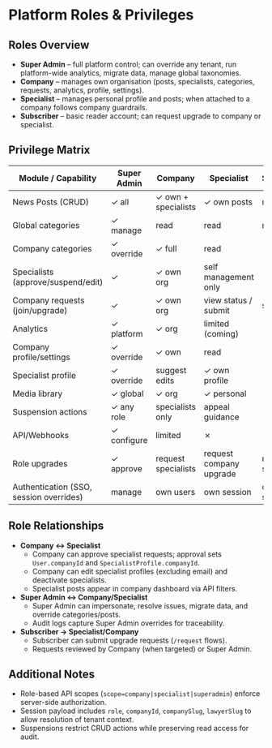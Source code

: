 # Platform Roles & Privileges

## Roles Overview
- **Super Admin** – full platform control; can override any tenant, run platform-wide analytics, migrate data, manage global taxonomies.
- **Company** – manages own organisation (posts, specialists, categories, requests, analytics, profile, settings).
- **Specialist** – manages personal profile and posts; when attached to a company follows company guardrails.
- **Subscriber** – basic reader account; can request upgrade to company or specialist.

## Privilege Matrix
| Module / Capability                      | Super Admin | Company | Specialist              | Subscriber |
|------------------------------------------|-------------|---------|-------------------------|------------|
| News Posts (CRUD)                        | ✓ all       | ✓ own + specialists | ✓ own posts           | read only |
| Global categories                        | ✓ manage    | read     | read                    | read       |
| Company categories                       | ✓ override  | ✓ full   | read                    | ✗          |
| Specialists (approve/suspend/edit)       | ✓           | ✓ own org| self management only   | ✗          |
| Company requests (join/upgrade)          | ✓           | ✓ own org| view status / submit   | submit     |
| Analytics                                | ✓ platform  | ✓ org    | limited (coming)       | ✗          |
| Company profile/settings                 | ✓ override  | ✓ own    | read                    | ✗          |
| Specialist profile                       | ✓ override  | suggest edits | ✓ own profile       | ✗          |
| Media library                            | ✓ global    | ✓ org    | ✓ personal              | ✗          |
| Suspension actions                       | ✓ any role  | specialists only | appeal guidance | ✗          |
| API/Webhooks                             | ✓ configure | limited  | ✗                       | ✗          |
| Role upgrades                            | ✓ approve   | request specialists | request company upgrade | request specialist |
| Authentication (SSO, session overrides)  | manage      | own users| own session            | own session |

## Role Relationships
- **Company ↔ Specialist**
  - Company can approve specialist requests; approval sets `User.companyId` and `SpecialistProfile.companyId`.
  - Company can edit specialist profiles (excluding email) and deactivate specialists.
  - Specialist posts appear in company dashboard via API filters.
- **Super Admin ↔ Company/Specialist**
  - Super Admin can impersonate, resolve issues, migrate data, and override categories/posts.
  - Audit logs capture Super Admin overrides for traceability.
- **Subscriber → Specialist/Company**
  - Subscriber can submit upgrade requests (`/request` flows).
  - Requests reviewed by Company (when targeted) or Super Admin.

## Additional Notes
- Role-based API scopes (`scope=company|specialist|superadmin`) enforce server-side authorization.
- Session payload includes `role`, `companyId`, `companySlug`, `lawyerSlug` to allow resolution of tenant context.
- Suspensions restrict CRUD actions while preserving read access for audit.


